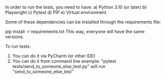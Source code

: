 In order to run the tests, you need to have:
a) Python 3.10 (or later)
b) Playwright
c) Pytest
d) PIP
e) Virtual environment

Some of these dependencies can be installed through the requirements file:

pip install -r requirements.txt
This way, everyone will have the same versions.

To run tests:
1) You can do it via PyCharm (or other IDE)
2) You can do it from command line example:
    "pytest tests/send_to_someone_else_test.py" will run "send_to_someone_else_test"